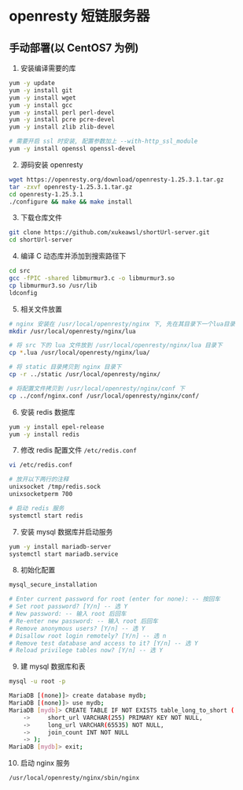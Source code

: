 # openresty 短链服务器

## 手动部署(以 CentOS7 为例)

1. 安装编译需要的库

```bash
yum -y update
yum -y install git
yum -y install wget
yum -y install gcc
yum -y install perl perl-devel
yum -y install pcre pcre-devel
yum -y install zlib zlib-devel

# 需要开启 ssl 时安装, 配置参数加上 --with-http_ssl_module
yum -y install openssl openssl-devel
```

2. 源码安装 openresty
```bash
wget https://openresty.org/download/openresty-1.25.3.1.tar.gz
tar -zxvf openresty-1.25.3.1.tar.gz
cd openresty-1.25.3.1
./configure && make && make install
```

3. 下载仓库文件
```bash
git clone https://github.com/xukeawsl/shortUrl-server.git
cd shortUrl-server
```

4. 编译 C 动态库并添加到搜索路径下
```bash
cd src
gcc -fPIC -shared libmurmur3.c -o libmurmur3.so
cp libmurmur3.so /usr/lib
ldconfig
```

5. 相关文件放置
```bash
# nginx 安装在 /usr/local/openresty/nginx 下, 先在其目录下一个lua目录
mkdir /usr/local/openresty/nginx/lua

# 将 src 下的 lua 文件放到 /usr/local/openresty/nginx/lua 目录下
cp *.lua /usr/local/openresty/nginx/lua/

# 将 static 目录拷贝到 nginx 目录下
cp -r ../static /usr/local/openresty/nginx/

# 将配置文件拷贝到 /usr/local/openresty/nginx/conf 下
cp ../conf/nginx.conf /usr/local/openresty/nginx/conf/
```

6. 安装 redis 数据库
```bash
yum -y install epel-release
yum -y install redis
```

7. 修改 redis 配置文件 `/etc/redis.conf`
```bash
vi /etc/redis.conf

# 放开以下两行的注释
unixsocket /tmp/redis.sock
unixsocketperm 700

# 启动 redis 服务
systemctl start redis
```

7. 安装 mysql 数据库并启动服务
```bash
yum -y install mariadb-server
systemctl start mariadb.service
```

8. 初始化配置
```bash
mysql_secure_installation

# Enter current password for root (enter for none): -- 按回车
# Set root password? [Y/n] -- 选 Y
# New password: -- 输入 root 后回车
# Re-enter new password: -- 输入 root 后回车
# Remove anonymous users? [Y/n] -- 选 Y
# Disallow root login remotely? [Y/n] -- 选 n
# Remove test database and access to it? [Y/n] -- 选 Y
# Reload privilege tables now? [Y/n] -- 选 Y
```

9. 建 mysql 数据库和表
```bash
mysql -u root -p

MariaDB [(none)]> create database mydb;
MariaDB [(none)]> use mydb;
MariaDB [mydb]> CREATE TABLE IF NOT EXISTS table_long_to_short (
    ->     short_url VARCHAR(255) PRIMARY KEY NOT NULL,
    ->     long_url VARCHAR(65535) NOT NULL,
    ->     join_count INT NOT NULL
    -> );
MariaDB [mydb]> exit;
```

10. 启动 nginx 服务
```bash
/usr/local/openresty/nginx/sbin/nginx
```